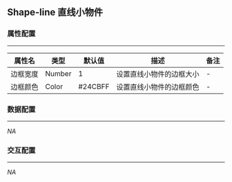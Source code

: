 ## Shape-line 直线小物件

### 属性配置
------
| 属性名 | 类型 | 默认值 | 描述 | 备注 |
| ------ | ------ | ------ | ------ | ------ |
| 边框宽度 | Number | 1 | 设置直线小物件的边框大小 | - |
| 边框颜色 | Color | #24CBFF | 设置直线小物件的边框颜色 |- |

### 数据配置
------
*NA*

### 交互配置
-----
*NA*